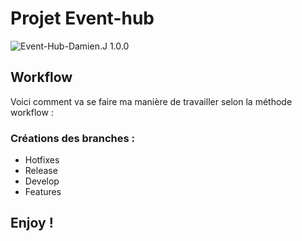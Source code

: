 # Projet Event-hub
![Event-Hub-Damien.J 1.0.0](https://img.shields.io/badge/Event--Hub--Damien.J-1.0.0-red)

## Workflow
Voici comment va se faire ma manière de travailler selon la méthode workflow :

### Créations des branches :
* Hotfixes
* Release
* Develop
* Features

## Enjoy !
